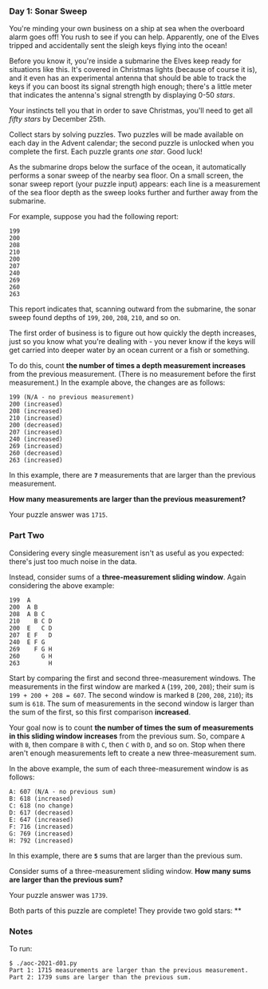 ### Day 1: Sonar Sweep

You're minding your own business on a ship at sea when the overboard
alarm goes off! You rush to see if you can help. Apparently, one of
the Elves tripped and accidentally sent the sleigh keys flying into
the ocean!

Before you know it, you're inside a submarine the Elves keep ready for
situations like this. It's covered in Christmas lights (because of
course it is), and it even has an experimental antenna that should be
able to track the keys if you can boost its signal strength high
enough; there's a little meter that indicates the antenna's signal
strength by displaying 0-50 <em class="star">stars</em>.

Your instincts tell you that in order to save Christmas, you'll need
to get all <em class="star">fifty stars</em> by December 25th.

Collect stars by solving puzzles.  Two puzzles will be made available
on each day in the Advent calendar; the second puzzle is unlocked when
you complete the first.  Each puzzle grants <em class="star">one
star</em>. Good luck!

As the submarine drops below the surface of the ocean, it
automatically performs a sonar sweep of the nearby sea floor. On a
small screen, the sonar sweep report (your puzzle input) appears: each
line is a measurement of the sea floor depth as the sweep looks
further and further away from the submarine.

For example, suppose you had the following report:

    199
    200
    208
    210
    200
    207
    240
    269
    260
    263

This report indicates that, scanning outward from the submarine, the
sonar sweep found depths of `199`, `200`, `208`, `210`, and so on.

The first order of business is to figure out how quickly the depth
increases, just so you know what you're dealing with - you never know
if the keys will get carried into deeper water by an ocean current or
a fish or something.

To do this, count **the number of times a depth measurement
increases** from the previous measurement. (There is no measurement
before the first measurement.) In the example above, the changes are
as follows:

    199 (N/A - no previous measurement)
    200 (increased)
    208 (increased)
    210 (increased)
    200 (decreased)
    207 (increased)
    240 (increased)
    269 (increased)
    260 (decreased)
    263 (increased)

In this example, there are **`7`** measurements that are larger than
the previous measurement.

**How many measurements are larger than the previous measurement?**

Your puzzle answer was `1715`.

### Part Two

Considering every single measurement isn't as useful as you expected:
there's just too much noise in the data.

Instead, consider sums of a **three-measurement sliding window**.
Again considering the above example:

    199  A
    200  A B
    208  A B C
    210    B C D
    200  E   C D
    207  E F   D
    240  E F G
    269    F G H
    260      G H
    263        H

Start by comparing the first and second three-measurement windows. The
measurements in the first window are marked `A` (`199`, `200`, `208`);
their sum is `199 + 200 + 208 = 607`. The second window is marked `B`
(`200`, `208`, `210`); its sum is `618`. The sum of measurements in
the second window is larger than the sum of the first, so this first
comparison **increased**.

Your goal now is to count **the number of times the sum of
measurements in this sliding window increases** from the previous sum.
So, compare `A` with `B`, then compare `B` with `C`, then `C` with
`D`, and so on. Stop when there aren't enough measurements left to
create a new three-measurement sum.

In the above example, the sum of each three-measurement window is as
follows:

    A: 607 (N/A - no previous sum)
    B: 618 (increased)
    C: 618 (no change)
    D: 617 (decreased)
    E: 647 (increased)
    F: 716 (increased)
    G: 769 (increased)
    H: 792 (increased)

In this example, there are **`5`** sums that are larger than the
previous sum.

Consider sums of a three-measurement sliding window. **How many sums
are larger than the previous sum?**

Your puzzle answer was `1739`.

Both parts of this puzzle are complete! They provide two gold stars:
**


### Notes

To run:

    $ ./aoc-2021-d01.py
    Part 1: 1715 measurements are larger than the previous measurement.
    Part 2: 1739 sums are larger than the previous sum.
